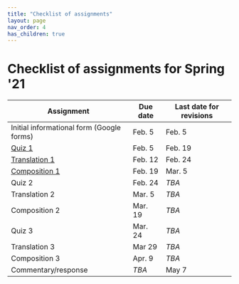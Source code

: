 ```yaml
---
title: "Checklist of assignments"
layout: page
nav_order: 4
has_children: true
---
```


# Checklist of assignments for Spring '21

| Assignment | Due date | Last date for revisions |
| --- | --- | --- |
| Initial informational form  (Google forms) | Feb. 5 | Feb. 5 |
| [Quiz 1](./quiz1/) | Feb. 5 | Feb. 19 |
| [Translation 1](./translation1/) | Feb. 12 | Feb. 24 |
| [Composition 1](./composition1/) | Feb. 19 | Mar. 5|
| Quiz 2 | Feb. 24 | *TBA* |
| Translation 2 | Mar. 5 |  *TBA* |
| Composition 2 | Mar. 19 |  *TBA* |
| Quiz 3 | Mar. 24 |  *TBA* |
| Translation 3 | Mar 29 |  *TBA*|
| Composition 3 | Apr. 9  |  *TBA*|
| Commentary/response | *TBA* | May 7 |